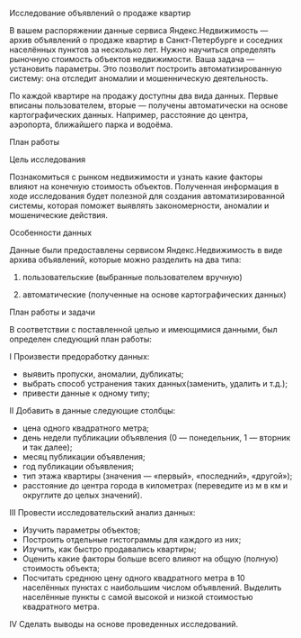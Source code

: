 Исследование объявлений о продаже квартир

В вашем распоряжении данные сервиса Яндекс.Недвижимость — архив объявлений о продаже квартир в Санкт-Петербурге и соседних населённых пунктов за несколько лет. Нужно научиться определять рыночную стоимость объектов недвижимости. Ваша задача — установить параметры. Это позволит построить автоматизированную систему: она отследит аномалии и мошенническую деятельность.

По каждой квартире на продажу доступны два вида данных. Первые вписаны пользователем, вторые — получены автоматически на основе картографических данных. Например, расстояние до центра, аэропорта, ближайшего парка и водоёма.

План работы

Цель исследования

Познакомиться с рынком недвижимости и узнать какие факторы влияют на конечную стоимость объектов. Полученная информация в ходе исследования будет полезной для создания автоматизированной системы, которая поможет выявлять закономерности, аномалии и мошенические действия.

Особенности данных

Данные были предоставлены сервисом Яндекс.Недвижимость в виде архива объявлений, которые можно разделить на два типа:

1. пользовательские (выбранные пользователем вручную)

2. автоматические (полученные на основе картографических данных)

План работы и задачи

В соответствии с поставленной целью и имеющимися данными, был определен следующий план работы:

I Произвести предоработку данных:

- выявить пропуски, аномалии, дубликаты;
- выбрать способ устранения таких данных(заменить, удалить и т.д.);
- привести данные к одному типу;

II Добавить в данные следующие столбцы:

- цена одного квадратного метра;
- день недели публикации объявления (0 — понедельник, 1 — вторник и так далее);
- месяц публикации объявления;
- год публикации объявления;
- тип этажа квартиры (значения — «первый», «последний», «другой»);
- расстояние до центра города в километрах (переведите из м в км и округлите до целых значений).

III Провести исследовательский анализ данных:

- Изучить параметры объектов;
- Построить отдельные гистограммы для каждого из них;
- Изучить, как быстро продавались квартиры;
- Оценить какие факторы больше всего влияют на общую (полную) стоимость объекта;
- Посчитать среднюю цену одного квадратного метра в 10 населённых пунктах с наибольшим числом объявлений. Выделить населённые пункты       с самой высокой и низкой стоимостью квадратного метра. 

IV Сделать выводы на основе проведенных исследований.
